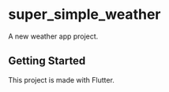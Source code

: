 # super_simple_weather

A new weather app project.

## Getting Started

This project is made with Flutter.
